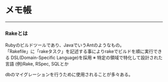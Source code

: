 # メモ帳
---

### Rakeとは
Rubyのビルドツールであり、JavaでいうAntのようなもの。  
「Rakefile」に「rakeタスク」を記述する事によりrakeでビルドを順に実行できる
DSL(Domain-Specific Language)を採用
※ 特定の領域で特化して設計された言語
(例)Rake, RSpec, SQLとか

dbのマイグレーションを行うために使用されることが多々ある。
